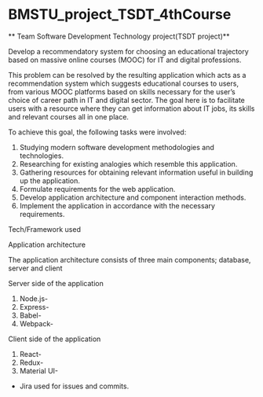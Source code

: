 # BMSTU_project_TSDT_4thCourse

** Team Software Development Technology project(TSDT project)**

Develop a recommendatory system for choosing an educational trajectory based on massive online courses (MOOC) for IT and digital professions.

This problem can be resolved by the resulting application which acts as a recommendation system which suggests educational courses to users, from various MOOC platforms based on skills necessary for the user’s choice of career path in IT and digital sector. The goal here is to facilitate users with a resource where they can get information about IT jobs, its skills and relevant courses all in one place.

To achieve this goal, the following tasks were involved:
1. Studying modern software development methodologies and technologies.
2. Researching for existing analogies which resemble this application.
3. Gathering resources for obtaining relevant information useful in building up the application.
4. Formulate requirements for the web application.
5. Develop application architecture and component interaction methods.
6. Implement the application in accordance with the necessary requirements.


Tech/Framework used

Application architecture

The application architecture consists of three main components; database, server and client

Server side of the application

1. Node.js-
2. Express-
3. Babel-
4. Webpack-

Client side of the application

1. React-
2. Redux-
3. Material UI-

* Jira used for issues and commits.